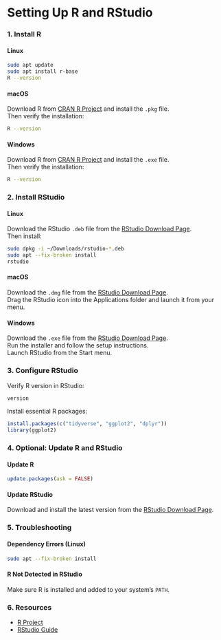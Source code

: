 # Setting Up R and RStudio
### 1. Install R

#### Linux
```bash
sudo apt update
sudo apt install r-base
R --version
```

#### macOS  
Download R from [CRAN R Project](https://cran.r-project.org) and install the `.pkg` file.  
Then verify the installation:
```bash
R --version
```

#### Windows  
Download R from [CRAN R Project](https://cran.r-project.org) and install the `.exe` file.  
Then verify the installation:
```bash
R --version
```

### 2. Install RStudio

#### Linux  
Download the RStudio `.deb` file from the [RStudio Download Page](https://posit.co/download/rstudio-desktop/).  
Then install:
```bash
sudo dpkg -i ~/Downloads/rstudio-*.deb
sudo apt --fix-broken install
rstudio
```

#### macOS  
Download the `.dmg` file from the [RStudio Download Page](https://posit.co/download/rstudio-desktop/).  
Drag the RStudio icon into the Applications folder and launch it from your menu.

#### Windows  
Download the `.exe` file from the [RStudio Download Page](https://posit.co/download/rstudio-desktop/).  
Run the installer and follow the setup instructions.  
Launch RStudio from the Start menu.

### 3. Configure RStudio

Verify R version in RStudio:
```r
version
```

Install essential R packages:
```r
install.packages(c("tidyverse", "ggplot2", "dplyr"))
library(ggplot2)
```

### 4. Optional: Update R and RStudio

#### Update R
```r
update.packages(ask = FALSE)
```

#### Update RStudio  
Download and install the latest version from the [RStudio Download Page](https://posit.co/download/rstudio-desktop/).

### 5. Troubleshooting

#### Dependency Errors (Linux)
```bash
sudo apt --fix-broken install
```

#### R Not Detected in RStudio  
Make sure R is installed and added to your system’s `PATH`.

### 6. Resources

- [R Project](https://cran.r-project.org)
- [RStudio Guide](https://posit.co/resources/)
